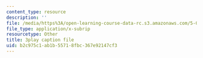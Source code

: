 ```yaml
---
content_type: resource
description: ''
file: /media/https%3A/open-learning-course-data-rc.s3.amazonaws.com/5-07sc-biological-chemistry-i-fall-2013/b2c975c1ab1b55718fbc367e92147cf3_61ZVXmh6ae0.vtt
file_type: application/x-subrip
resourcetype: Other
title: 3play caption file
uid: b2c975c1-ab1b-5571-8fbc-367e92147cf3
---
```


